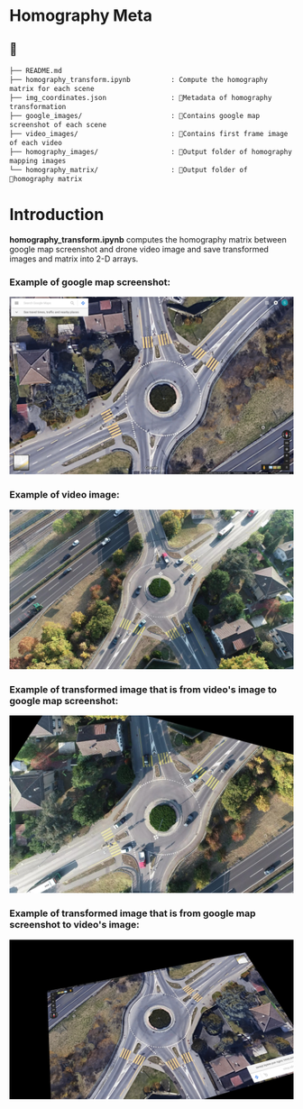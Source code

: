 # Homography Meta
 
------------
    ├── README.md                         
    ├── homography_transform.ipynb          : Compute the homography matrix for each scene
    ├── img_coordinates.json                : Metadata of homography transformation
    ├── google_images/                      : Contains google map screenshot of each scene
    ├── video_images/                       : Contains first frame image of each video
    ├── homography_images/                  : Output folder of homography mapping images 
    └── homography_matrix/                  : Output folder of homography matrix
    
# Introduction

**homography_transform.ipynb** computes the homography matrix between google map screenshot and drone video image and save transformed images and matrix into 2-D arrays.


### Example of google map screenshot:
<img src="google_images/Echabdens_Route_de_la_Gare.jpg">

### Example of video image:
<img src="video_images/Echabdens_Route_de_la_Gare_1_000001.jpg">


### Example of transformed image that is from video's image to google map screenshot:
<img src="homography_images/example_homo_vtg.jpg">

### Example of transformed image that is from google map screenshot to video's image:
<img src="homography_images/example_homo_gtv.jpg">